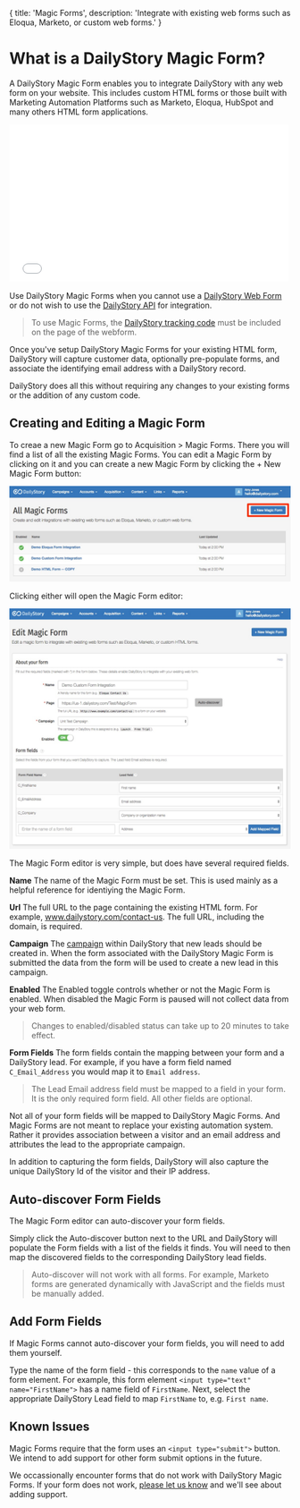 {
title: 'Magic Forms',
description: 'Integrate with existing web forms such as Eloqua, Marketo, or custom web forms.'
}
# What is a DailyStory Magic Form?
A DailyStory Magic Form enables you to integrate DailyStory with any web form on your website. This includes custom HTML forms or those built with Marketing Automation Platforms such as Marketo, Eloqua, HubSpot and many others HTML form applications.

<iframe class="embedly-embed" src="//cdn.embedly.com/widgets/media.html?src=https%3A%2F%2Fwww.youtube.com%2Fembed%2F3juMDdvmohM%3Ffeature%3Doembed&url=http%3A%2F%2Fwww.youtube.com%2Fwatch%3Fv%3D3juMDdvmohM&image=https%3A%2F%2Fi.ytimg.com%2Fvi%2F3juMDdvmohM%2Fhqdefault.jpg&key=internal&type=text%2Fhtml&schema=youtube" width="500" height="281" scrolling="no" frameborder="0" allowfullscreen></iframe>

Use DailyStory Magic Forms when you cannot use a [DailyStory Web Form](/acquisition/web-forms/) or do not wish to use the [DailyStory API](/acquisition/web-forms/#creating-a-custom-html-form) for integration.

> To use Magic Forms, the [DailyStory tracking code](/install) must be included on the page of the webform.

Once you've setup DailyStory Magic Forms for your existing HTML form, DailyStory will capture customer data, optionally pre-populate forms, and associate the identifying email address with a DailyStory record. 

DailyStory does all this without requiring any changes to your existing forms or the addition of any custom code.

## Creating and Editing a Magic Form

To creae a new Magic Form go to Acquisition > Magic Forms. There you will find a list of all the existing Magic Forms. You can edit a Magic Form by clicking on it and you can create a new Magic Form by clicking the + New Magic Form button: 

![All Magic Forms](/articles/acquisition/magic-forms/magic-forms-01.jpg "All Magic Forms")

Clicking either will open the Magic Form editor:

![Magic Form Editor](/articles/acquisition/magic-forms/magic-forms-02.jpg "Magic Form Editor")

The Magic Form editor is very simple, but does have several required fields.

**Name** The name of the Magic Form must be set. This is used mainly as a helpful reference for identiying the Magic Form.

**Url** The full URL to the page containing the existing HTML form. For example, www.dailystory.com/contact-us. The full URL, including the domain, is required.

**Campaign** The [campaign](/campaigns/) within DailyStory that new leads should be created in. When the form associated with the DailyStory Magic Form is submitted the data from the form will be used to create a new lead in this campaign.

**Enabled** The Enabled toggle controls whether or not the Magic Form is enabled. When disabled the Magic Form is paused will not collect data from your web form.

> Changes to enabled/disabled status can take up to 20 minutes to take effect.

**Form Fields** The form fields contain the mapping between your form and a DailyStory lead. For example, if you have a form field named ```C_Email_Address``` you would map it to ```Email address```.

> The Lead Email address field must be mapped to a field in your form. It is the only required form field. All other fields are optional.

Not all of your form fields will be mapped to DailyStory Magic Forms.  And Magic Forms are not meant to replace your existing automation system. Rather it provides association between a visitor and an email address and attributes the lead to the appropriate campaign.

In addition to capturing the form fields, DailyStory will also capture the unique DailyStory Id of the visitor and their IP address.

## Auto-discover Form Fields
The Magic Form editor can auto-discover your form fields. 

Simply click the Auto-discover button next to the URL and DailyStory will populate the Form fields with a list of the fields it finds. You will need to then map the discovered fields to the corresponding DailyStory lead fields.

> Auto-discover will not work with all forms. For example, Marketo forms are generated dynamically with JavaScript and the fields must be manually added.

## Add Form Fields
If Magic Forms cannot auto-discover your form fields, you will need to add them yourself.

Type the name of the form field - this corresponds to the ```name``` value of a form element. For example, this form element ```<input type="text" name="FirstName">``` has a name field of ```FirstName```. Next, select the appropriate DailyStory Lead field to map ```FirstName``` to, e.g. ```First name```.

## Known Issues
Magic Forms require that the form uses an ```<input type="submit">``` button. We intend to add support for other form submit options in the future.

We occassionally encounter forms that do not work with DailyStory Magic Forms. If your form does not work, [please let us know](https://www.dailystory.com/contact-us) and we'll see about adding support.